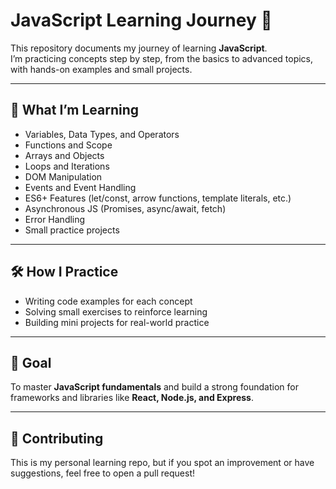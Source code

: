 # JavaScript Learning Journey 🚀

This repository documents my journey of learning **JavaScript**.  
I’m practicing concepts step by step, from the basics to advanced topics, with hands-on examples and small projects.

---

## 📌 What I’m Learning
- Variables, Data Types, and Operators
- Functions and Scope
- Arrays and Objects
- Loops and Iterations
- DOM Manipulation
- Events and Event Handling
- ES6+ Features (let/const, arrow functions, template literals, etc.)
- Asynchronous JS (Promises, async/await, fetch)
- Error Handling
- Small practice projects

---

## 🛠️ How I Practice
- Writing code examples for each concept  
- Solving small exercises to reinforce learning  
- Building mini projects for real-world practice  

---

## 🎯 Goal
To master **JavaScript fundamentals** and build a strong foundation for frameworks and libraries like **React, Node.js, and Express**.

---

## 🤝 Contributing
This is my personal learning repo, but if you spot an improvement or have suggestions, feel free to open a pull request!
